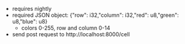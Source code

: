 - requires nightly
- required JSON object: {"row": i32,"column": i32,"red": u8,"green": u8,"blue": u8}
  - colors 0-255, row and column 0-14
- send post request to http://localhost:8000/cell
